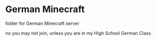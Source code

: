 # German Minecraft
folder for German Minecraft server

no you may not join, unless you are in my High School German Class
